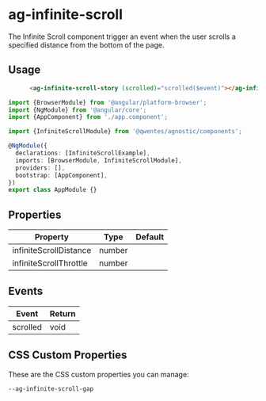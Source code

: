 # ag-infinite-scroll

The Infinite Scroll component trigger an event when the user scrolls a specified distance from the bottom of the page.

## Usage

```html
      <ag-infinite-scroll-story (scrolled)="scrolled($event)"></ag-infinite-scroll-story>
```

```typescript
import {BrowserModule} from '@angular/platform-browser';
import {NgModule} from '@angular/core';
import {AppComponent} from './app.component';

import {InfiniteScrollModule} from '@qwentes/agnostic/components';

@NgModule({
  declarations: [InfiniteScrollExample],
  imports: [BrowserModule, InfiniteScrollModule],
  providers: [],
  bootstrap: [AppComponent],
})
export class AppModule {}
```

## Properties

| Property  | Type  | Default |
|-----------|-------|---------|
| infiniteScrollDistance | number |  |
| infiniteScrollThrottle | number |  |


## Events

| Event  | Return |
|--------|--------|
| scrolled | void |


## CSS Custom Properties

These are the CSS custom properties you can manage:

```
--ag-infinite-scroll-gap
```
